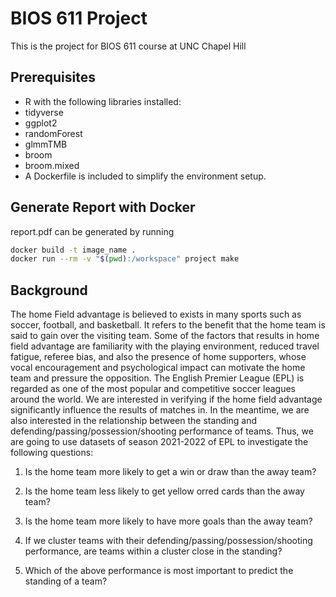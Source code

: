 # BIOS 611 Project
This is the project for BIOS 611 course at UNC Chapel Hill

## Prerequisites
- R with the following libraries installed:
- tidyverse
- ggplot2
- randomForest
- glmmTMB
- broom
- broom.mixed
- A Dockerfile is included to simplify the environment setup.

## Generate Report with Docker
report.pdf can be generated by running
```bash
docker build -t image_name .
docker run --rm -v "$(pwd):/workspace" project make
```
## Background
The home Field advantage is believed to exists in many sports such as soccer, football, and basketball. It refers to the benefit that the home team is said to gain over the visiting team. Some of the factors that results in home field advantage are familiarity with the playing environment, reduced travel fatigue, referee bias, and also the presence of home supporters, whose vocal encouragement and psychological impact can motivate the home team and pressure the opposition. The English Premier League (EPL) is regarded as one of the most popular and competitive soccer leagues around the world. We are interested in verifying if the home field advantage significantly influence the results of matches in. In the meantime, we are also interested in the relationship between the standing and defending/passing/possession/shooting performance of teams. Thus, we are going to use datasets of season 2021-2022 of EPL to investigate the following questions:

1. Is the home team more likely to get a win or draw than the away team?

2. Is the home team less likely to get yellow orred cards than the away
team?

3. Is the home team more likely to have more goals than the away team?

4. If we cluster teams with their defending/passing/possession/shooting performance, are teams within a cluster close in the standing?

5. Which of the above performance is most important to predict the standing of a team?

